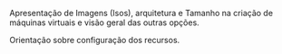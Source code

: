 Apresentação de Imagens (Isos), arquitetura e Tamanho na criação de máquinas virtuais
  e visão geral das outras opções.

Orientação sobre configuração dos recursos.
